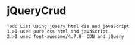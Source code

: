 # jQueryCrud 
````
Todo List Using jQuery html css and javaScript
1.>I used pure css html and javaScript.
2.>I used font-awesome/4.7.0- CDN and jQuery 

````
